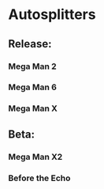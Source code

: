 # Autosplitters

## Release:
### Mega Man 2
### Mega Man 6
### Mega Man X

## Beta:
### Mega Man X2
### Before the Echo
